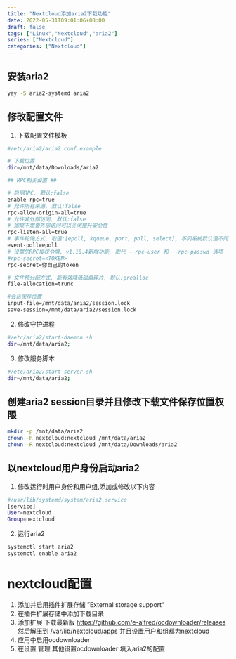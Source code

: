 ```yaml
---
title: "Nextcloud添加aria2下载功能"
date: 2022-05-31T09:01:06+08:00
draft: false
tags: ["Linux","Nextcloud","aria2"]
series: ["Nextcloud"]
categories: ["Nextcloud"]
---
```


## 安装aria2
``` bash
yay -S aria2-systemd aria2
```
## 修改配置文件
1. 下载配置文件模板
``` bash
#/etc/aria2/aria2.conf.example

# 下载位置
dir=/mnt/data/Downloads/aria2

## RPC相关设置 ##

# 启用RPC, 默认:false
enable-rpc=true
# 允许所有来源, 默认:false
rpc-allow-origin-all=true
# 允许非外部访问, 默认:false
# 如果不需要外部访问可以关闭提升安全性
rpc-listen-all=true
# 事件轮询方式, 取值:[epoll, kqueue, port, poll, select], 不同系统默认值不同
event-poll=epoll
# 设置的RPC授权令牌, v1.18.4新增功能, 取代 --rpc-user 和 --rpc-passwd 选项
#rpc-secret=<TOKEN>
rpc-secret=你自己的token

# 文件预分配方式, 能有效降低磁盘碎片, 默认:prealloc
file-allocation=trunc

#会话保存位置
input-file=/mnt/data/aria2/session.lock
save-session=/mnt/data/aria2/session.lock
```
2. 修改守护进程
``` bash
#/etc/aria2/start-daemon.sh
dir=/mnt/data/aria2;
```
3. 修改服务脚本
``` bash
#/etc/aria2/start-server.sh
dir=/mnt/data/aria2;
```

## 创建aria2 session目录并且修改下载文件保存位置权限
``` bash
mkdir -p /mnt/data/aria2
chown -R nextcloud:nextcloud /mnt/data/aria2
chown -R nextcloud:nextcloud /mnt/data/Downloads/aria2
```
## 以nextcloud用户身份启动aria2

1. 修改运行时用户身份和用户组,添加或修改以下内容
``` bash
#/usr/lib/systemd/system/aria2.service
[service]
User=nextcloud
Group=nextcloud
```
2. 运行aria2
``` bash
systemctl start aria2
systemctl enable aria2
```

# nextcloud配置
1. 添加并启用插件扩展存储
”External storage support“
2. 在插件扩展存储中添加下载目录
3. 添加扩展 下载最新版 https://github.com/e-alfred/ocdownloader/releases 然后解压到 /var/lib/nextcloud/apps 并且设置用户和组都为nextcloud
4. 应用中启用ocdownloader
5. 在设置 管理 其他设置ocdownloader 填入aria2的配置


